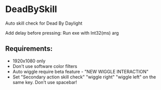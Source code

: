 # DeadBySkill
Auto skill check for Dead By Daylight

Add delay before pressing: Run exe with Int32(ms) arg

## Requirements:
- 1920x1080 only
- Don't use software color filters
- Auto wiggle require beta feature - "NEW WIGGLE INTERACTION"
- Set "Secondary action skill check" "wiggle right" "wiggle left" on the same key. Don't use spacebar!
